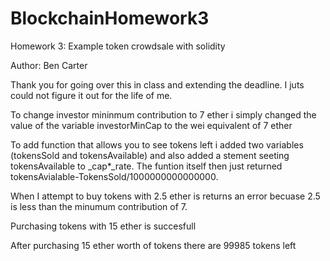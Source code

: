 # BlockchainHomework3
Homework 3: Example token crowdsale with solidity

Author: Ben Carter

Thank you for going over this in class and extending the deadline. I juts could not figure it out for the life of me.

To change investor mininmum contribution to 7 ether i simply changed the value of the variable investorMinCap to the wei equivalent of 7 ether

To add function that allows you to see tokens left i added two variables (tokensSold and tokensAvailable) and also added a stement seeting tokensAvailable to _cap*_rate. The funtion itself then just returned tokensAvialable-TokensSold/1000000000000000.

When I attempt to buy tokens with 2.5 ether is returns an error becuase 2.5 is less than the minumum contribution of 7.

Purchasing tokens with 15 ether is succesfull

After purchasing 15 ether worth of tokens there are 99985 tokens left
